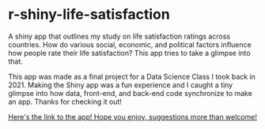 # r-shiny-life-satisfaction
A shiny app that outlines my study on life satisfaction ratings across countries. How do various social, economic, and political factors influence how people rate their life satisfaction? This app tries to take a glimpse into that. 

This app was made as a final project for a Data Science Class I took back in 2021. Making the Shiny app was a fun experience and I caught a tiny glimpse into how data, front-end, and back-end code synchronize to make an app. Thanks for checking it out!

<a href="[https://www.w3schools.com/](https://aryaman-joshi.shinyapps.io/life_satisfaction_shiny_app/)https://aryaman-joshi.shinyapps.io/life_satisfaction_shiny_app/">Here's the link to the app! Hope you enjoy, suggestions more than welcome!</a>
